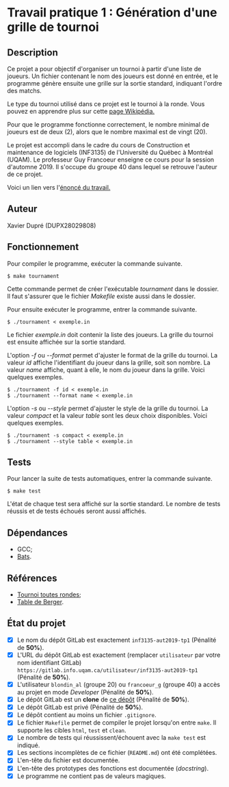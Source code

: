# Travail pratique 1 : Génération d'une grille de tournoi

## Description

Ce projet a pour objectif d'organiser un tournoi à partir d'une liste de joueurs.
Un fichier contenant le nom des joueurs est donné en entrée, et le programme
génère ensuite une grille sur la sortie standard, indiquant l'ordre des matchs.

Le type du tournoi utilisé dans ce projet est le tournoi à la ronde.
Vous pouvez en apprendre plus sur cette [page 
Wikipédia.](https://fr.wikipedia.org/wiki/Tournoi_toutes_rondes)

Pour que le programme fonctionne correctement, le nombre minimal de joueurs
est de deux (2), alors que le nombre maximal est de vingt (20).

Le projet est accompli dans le cadre du cours de Construction et maintenance
de logiciels (INF3135) de l'Université du Québec à Montréal (UQAM).
Le professeur Guy Francoeur enseigne ce cours pour la session d'automne 2019.
Il s'occupe du groupe 40 dans lequel se retrouve l'auteur de ce projet.

Voici un lien vers l'[énoncé du
travail.](https://gitlab.info.uqam.ca/inf3135-aut2019/inf3135-aut2019-tp1-enonce)

## Auteur

Xavier Dupré (DUPX28029808)

## Fonctionnement

Pour compiler le programme, exécuter la commande suivante.
```
$ make tournament
```
Cette commande permet de créer l'exécutable *tournament* dans le dossier.
Il faut s'assurer que le fichier *Makefile* existe aussi dans le dossier.

Pour ensuite exécuter le programme, entrer la commande suivante.
```
$ ./tournament < exemple.in
```
Le fichier *exemple.in* doit contenir la liste des joueurs.
La grille du tournoi est ensuite affichée sur la sortie standard.

L'option *-f* ou *--format* permet d'ajuster le format de la grille du tournoi.
La valeur *id* affiche l'identifiant du joueur dans la grille, soit son nombre.
La valeur *name* affiche, quant à elle, le nom du joueur dans la grille.
Voici quelques exemples.
```
$ ./tournament -f id < exemple.in
$ ./tournament --format name < exemple.in
```

L'option *-s* ou *--style* permet d'ajuster le style de la grille du tournoi.
La valeur *compact* et la valeur *table* sont les deux choix disponibles.
Voici quelques exemples.
```
$ ./tournament -s compact < exemple.in
$ ./tournament --style table < exemple.in
```

## Tests

Pour lancer la suite de tests automatiques, entrer la commande suivante.
```
$ make test
```
L'état de chaque test sera affiché sur la sortie standard.
Le nombre de tests réussis et de tests échoués seront aussi affichés.

## Dépendances

* GCC;
* [Bats](https://github.com/sstephenson/bats).

## Références

* [Tournoi toutes rondes](https://fr.wikipedia.org/wiki/Tournoi_toutes_rondes);
* [Table de Berger](https://fr.wikipedia.org/wiki/Table_de_Berger).

## État du projet

* [x] Le nom du dépôt GitLab est exactement `inf3135-aut2019-tp1` (Pénalité de
  **50%**).
* [x] L'URL du dépôt GitLab est exactement (remplacer `utilisateur` par votre
  nom identifiant GitLab) `https://gitlab.info.uqam.ca/utilisateur/inf3135-aut2019-tp1`
  (Pénalité de **50%**).
* [x] L'utilisateur `blondin_al` (groupe 20) ou `francoeur_g` (groupe 40)
  a accès au projet en mode *Developer* (Pénalité de **50%**).
* [x] Le dépôt GitLab est un **clone** de [ce
  dépôt](https://gitlab.info.uqam.ca/inf3135-aut2019/inf3135-aut2019-tp1)
  (Pénalité de **50%**).
* [x] Le dépôt GitLab est privé (Pénalité de **50%**).
* [x] Le dépôt contient au moins un fichier `.gitignore`.
* [x] Le fichier `Makefile` permet de compiler le projet lorsqu'on entre
  `make`. Il supporte les cibles `html`, `test` et `clean`.
* [x] Le nombre de tests qui réussissent/échouent avec la `make test` est
  indiqué.
* [x] Les sections incomplètes de ce fichier (`README.md`) ont été complétées.
* [x] L'en-tête du fichier est documentée.
* [x] L'en-tête des prototypes des fonctions est documentée (*docstring*).
* [x] Le programme ne contient pas de valeurs magiques.
